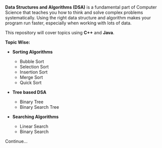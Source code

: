 **Data Structures and Algorithms (DSA)** is a fundamental part of Computer Science that teaches you how to think and solve complex problems systematically. Using the right data structure and algorithm makes your program run faster, especially when working with lots of data.

This repository will cover topics using **C++** and **Java**.

**Topic Wise:**

- **Sorting Algorithms**

  - Bubble Sort
  - Selection Sort
  - Insertion Sort
  - Merge Sort
  - Quick Sort

- **Tree based DSA**

  - Binary Tree
  - Binary Search Tree

- **Searching Algorithms**
  - Linear Search
  - Binary Search

Continue...
